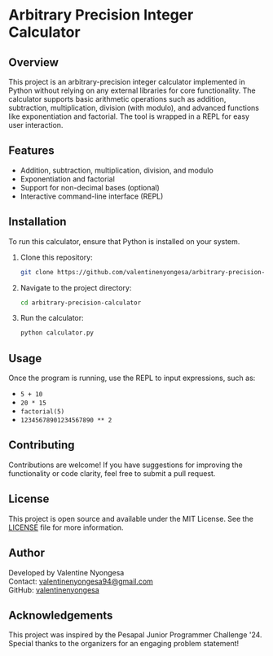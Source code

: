 # Arbitrary Precision Integer Calculator

## Overview
This project is an arbitrary-precision integer calculator implemented in Python without relying on any external libraries for core functionality. The calculator supports basic arithmetic operations such as addition, subtraction, multiplication, division (with modulo), and advanced functions like exponentiation and factorial. The tool is wrapped in a REPL for easy user interaction.

## Features
- Addition, subtraction, multiplication, division, and modulo
- Exponentiation and factorial
- Support for non-decimal bases (optional)
- Interactive command-line interface (REPL)

## Installation
To run this calculator, ensure that Python is installed on your system.

1. Clone this repository:
    ```bash
    git clone https://github.com/valentinenyongesa/arbitrary-precision-calculator.git
    ```

2. Navigate to the project directory:
    ```bash
    cd arbitrary-precision-calculator
    ```

3. Run the calculator:
    ```bash
    python calculator.py
    ```

## Usage
Once the program is running, use the REPL to input expressions, such as:
- `5 + 10`
- `20 * 15`
- `factorial(5)`
- `12345678901234567890 ** 2`

## Contributing
Contributions are welcome! If you have suggestions for improving the functionality or code clarity, feel free to submit a pull request.

## License
This project is open source and available under the MIT License. See the [LICENSE](LICENSE) file for more information.

## Author
Developed by Valentine Nyongesa  
Contact: valentinenyongesa94@gmail.com  
GitHub: [valentinenyongesa](https://github.com/valentinenyongesa)

## Acknowledgements
This project was inspired by the Pesapal Junior Programmer Challenge '24. Special thanks to the organizers for an engaging problem statement!
